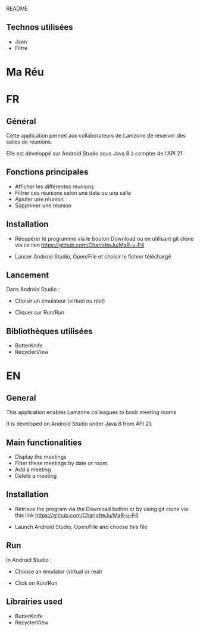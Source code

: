 README 

## Technos utilisées

- Json
- Filtre

# Ma Réu

# FR

## Général

Cette application permet aux collaborateurs de Lamzone de réserver des salles de réunions. 

Elle est développé sur Android Studio sous Java 8 à compter de l'API 21. 

## Fonctions principales

- Afficher les différentes réunions
- Filtrer ces réunions selon une date ou une salle
- Ajouter une réunion
- Supprimer une réunion

## Installation 

- Récupérer le programme via le bouton Download ou en utilisant git clone via ce lien 
https://github.com/CharlotteJu/MaR-u-P4

- Lancer Android Studio, Open/File et choisir le fichier téléchargé 

## Lancement 

Dans Android Studio : 

- Choisir un émulateur (virtuel ou réel)

- Cliquer sur Run/Run

## Bibliothèques utilisées 

- ButterKnife
- RecyclerView

##

# EN

## General 

This application enables Lamzone colleagues to book meeting rooms 

It is developed on Android Studio under Java 8 from API 21. 

## Main functionalities 

- Display the meetings
- Filter these meetings by date or room 
- Add a meeting
- Delete a meeting

## Installation 

- Retrieve the program via the Download button or by using git clone via this link 
https://github.com/CharlotteJu/MaR-u-P4

- Launch Android Studio, Open/File and choose this file

## Run 

In Android Studio : 

- Choose an emulator (virtual or real)

- Click on Run/Run

## Librairies used 

- ButterKnife
- RecyclerView 
